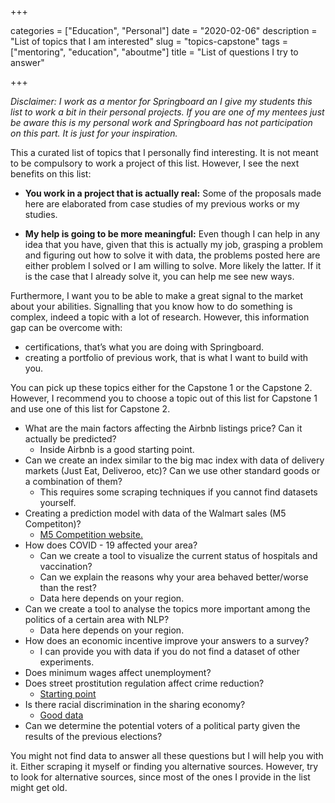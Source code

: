 +++ 

categories = ["Education", "Personal"]
date = "2020-02-06"
description = "List of topics that I am interested"
slug = "topics-capstone"
tags = ["mentoring", "education", "aboutme"]
title = "List of questions I try to answer"

+++

_Disclaimer: I work as a mentor for Springboard an I give my students this list to work a bit in their personal projects. If you are one of my mentees just be aware this is my personal work and Springboard has not participation on this part. It is just for your inspiration._

This a curated list of topics that I personally find interesting. It is not meant to be compulsory to work a project of this list. However, I see the next benefits on this list:

- **You work in a project that is actually real:** Some of the proposals made here are elaborated from case studies of my previous works or my studies.

- **My help is going to be more meaningful:** Even though I can help in any idea that you have, given that this is actually my job, grasping a problem and figuring out how to solve it with data, the problems posted here are either problem I solved or I am willing to solve. More likely the latter. If it is the case that I already solve it, you can help me see new ways.

Furthermore, I want you to be able to make a great signal to the market about your abilities. 
Signalling that you know how to do something is complex, indeed a topic with a lot of research. However, this information gap can be overcome with:
- certifications, that’s what you are doing with Springboard.
- creating a portfolio of previous work, that is what I want to build with you.

You can pick up these topics either for the Capstone 1 or the Capstone 2. However, I recommend you to choose a topic out of this list for Capstone 1 and use one of this list for Capstone 2.

- What are the main factors affecting the Airbnb listings price? Can it actually be predicted?
    - Inside Airbnb is a good starting point.
- Can we create an index similar to the big mac index with data of delivery markets (Just Eat, Deliveroo, etc)? Can we use other standard goods or a combination of them? 
    - This requires some scraping techniques if you cannot find datasets yourself.
- Creating a prediction model with data of the Walmart sales (M5 Competiton)?
    - [M5 Competition website.](https://www.kaggle.com/c/m5-forecasting-accuracy)
- How does COVID - 19 affected your area? 
    - Can we create a tool to visualize the current status of hospitals and vaccination? 
    - Can we explain the reasons why your area behaved better/worse than the rest?
    - Data here depends on your region.
- Can we create a tool to analyse the topics more important among the politics of a certain area with NLP?
    - Data here depends on your region.
- How does an economic incentive improve your answers to a survey?
    - I can provide you with data if you do not find a dataset of other experiments.
- Does minimum wages affect unemployment? 
- Does street prostitution regulation affect crime reduction?
    - [Starting point](https://www.openicpsr.org/openicpsr/project/114656/version/V1/view)
- Is there racial discrimination in the sharing economy?
    - [Good data](https://www.openicpsr.org/openicpsr/project/113691/version/V1/view)
- Can we determine the potential voters of a political party given the results of the previous elections?

You might not find data to answer all these questions but I will help you with it. Either scraping it myself or finding you alternative sources. However, try to look for alternative sources, since most of the ones I provide in the list might get old.


